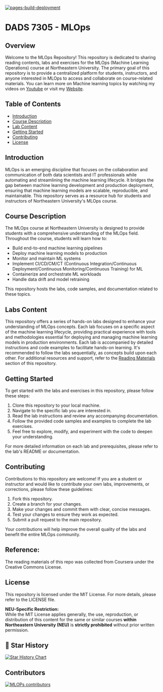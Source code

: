 [![pages-build-deployment](https://github.com/raminmohammadi/MLOps/actions/workflows/pages/pages-build-deployment/badge.svg)](https://github.com/raminmohammadi/MLOps/actions/workflows/pages/pages-build-deployment)

# DADS 7305 - MLOps

## Overview

Welcome to the MLOps Repository! This repository is dedicated to sharing reading contents, labs and exercises for the MLOps (Machine Learning Operations) course at Northeastern University. The primary goal of this repository is to provide a centralized platform for students, instructors, and anyone interested in MLOps to access and collaborate on course-related materials. You can learn more on Machine learning topics by watching my videos on [Youtube](https://www.youtube.com/channel/UCCGbsdfmgmhMLs-tjOtOp0Q) or visit my [Website](https://www.mlwithramin.com/).

## Table of Contents

- [Introduction](#introduction)
- [Course Description](#course-description)
- [Lab Content](#lab-content)
- [Getting Started](#getting-started)
- [Contributing](#contributing)
- [License](#license)

## Introduction

MLOps is an emerging discipline that focuses on the collaboration and communication of both data scientists and IT professionals while automating and streamlining the machine learning lifecycle. It bridges the gap between machine learning development and production deployment, ensuring that machine learning models are scalable, reproducible, and maintainable. This repository serves as a resource hub for students and instructors of Northeastern University's MLOps course.

## Course Description

The MLOps course at Northeastern University is designed to provide students with a comprehensive understanding of the MLOps field. Throughout the course, students will learn how to:

- Build end-to-end machine learning pipelines
- Deploy machine learning models to production
- Monitor and maintain ML systems
- Implement CI/CD/CM/CT (Continuous Integration/Continuous Deployment/Continuous Monitoring/Continuous Training) for ML
- Containerize and orchestrate ML workloads
- Handle data drift and model retraining

This repository hosts the labs, code samples, and documentation related to these topics.

## Labs Content

This repository offers a series of hands-on labs designed to enhance your understanding of MLOps concepts. Each lab focuses on a specific aspect of the machine learning lifecycle, providing practical experience with tools and methodologies essential for deploying and managing machine learning models in production environments.
Each lab is accompanied by detailed instructions and code examples to facilitate hands-on learning. It's recommended to follow the labs sequentially, as concepts build upon each other. For additional resources and support, refer to the [Reading Materials](./Labs/Reading%20Materials) section of this repository.

## Getting Started

To get started with the labs and exercises in this repository, please follow these steps:

1. Clone this repository to your local machine.
2. Navigate to the specific lab you are interested in.
3. Read the lab instructions and review any accompanying documentation.
4. Follow the provided code samples and examples to complete the lab exercises.
5. Feel free to explore, modify, and experiment with the code to deepen your understanding.

For more detailed information on each lab and prerequisites, please refer to the lab's README or documentation.

## Contributing

Contributions to this repository are welcome! If you are a student or instructor and would like to contribute your own labs, improvements, or corrections, please follow these guidelines:

1. Fork this repository.
2. Create a branch for your changes.
3. Make your changes and commit them with clear, concise messages.
4. Test your changes to ensure they work as expected.
5. Submit a pull request to the main repository.

Your contributions will help improve the overall quality of the labs and benefit the entire MLOps community.

## Reference:
The reading materials of this repo was collected from Coursera under the Creative Commons License.

## License
This repository is licensed under the MIT License. For more details, please refer to the LICENSE file.

**NEU-Specific Restriction:**  
While the MIT License applies generally, the use, reproduction, or distribution of this content for the same or similar courses **within Northeastern University (NEU)** is **strictly prohibited** without prior written permission.

## 🌟 Star History

[![Star History Chart](https://api.star-history.com/svg?repos=raminmohammadi/MLOps&type=Date)](https://star-history.com/#raminmohammadi/MLOps&Date)

## Contributors
[![MLOPs contributors](https://contrib.rocks/image?repo=raminmohammadi/MLOps)](https://github.com/raminmohammadi/MLOps/graphs/contributors)
